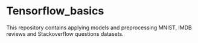 # Tensorflow_basics
This repository contains applying models and preprocessing MNIST, IMDB reviews and Stackoverflow questions datasets.
